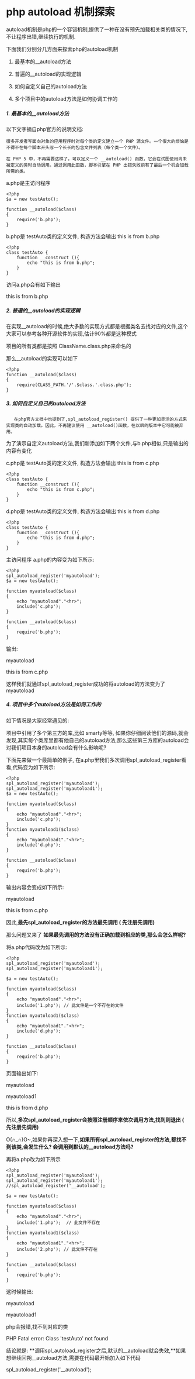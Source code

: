 # php autoload 机制探索


autoload机制是php的一个容错机制,提供了一种在没有预先加载相关类的情况下,不让程序出错,继续执行的机制.



下面我们分别分几方面来探索php的autoload机制


1. 最基本的__autoload方法

2. 普遍的__autoload的实现逻辑

3. 如何自定义自己的autoload方法

4. 多个项目中的autoload方法是如何协调工作的



##### 1. 最基本的__autoload方法


以下文字摘自php官方的说明文档:

	很多开发者写面向对象的应用程序时对每个类的定义建立一个 PHP 源文件。一个很大的烦恼是不得不在每个脚本开头写一个长长的包含文件列表（每个类一个文件）。

	在 PHP 5 中，不再需要这样了。可以定义一个 __autoload() 函数，它会在试图使用尚未被定义的类时自动调用。通过调用此函数，脚本引擎在 PHP 出错失败前有了最后一个机会加载所需的类。



a.php是主访问程序


```
<?php
$a = new testAuto();
     
function __autoload($class)
{
    require('b.php');
}
```


b.php是 testAuto类的定义文件, 构造方法会输出 this is from b.php

```
<?php
class testAuto {
    function __construct (){
        echo "this is from b.php";
    }
}
```



访问a.php会有如下输出



this is from b.php


##### 2. 普遍的__autoload的实现逻辑

在实现__autoload的时候,绝大多数的实现方式都是根据类名去找对应的文件,这个大家可以参考各种开源软件的实现,估计90%都是这种模式



项目的所有类都是按照   ClassName.class.php来命名的

那么__autoload的实现可以如下


```
<?php   
function __autoload($class)
{
    require(CLASS_PATH.'/'.$class.'.class.php');
}
```


##### 3. 如何自定义自己的autoload方法


       在php官方文档中也提到了,spl_autoload_register() 提供了一种更加灵活的方式来实现类的自动加载。因此，不再建议使用 __autoload()函数，在以后的版本中它可能被弃用。



为了演示自定义autoload方法,我们新添加如下两个文件,与b.php相似,只是输出的内容有变化




c.php是 testAuto类的定义文件, 构造方法会输出 this is from c.php


```
<?php
class testAuto {
    function __construct (){
        echo "this is from c.php";
    }
}
```



d.php是 testAuto类的定义文件, 构造方法会输出 this is from d.php


```
<?php
class testAuto {
    function __construct (){
        echo "this is from d.php";
    }
}
```



主访问程序 a.php的内容变为如下所示:

```
<?php
spl_autoload_register('myautoload');
$a = new testAuto();
   
function myautoload($class)
{
    echo "myautoload"."<hr>";
    include('c.php');
}
   
function __autoload($class)
{
    require('b.php');
}
```

输出:

myautoload

this is from c.php

这样我们就通过spl_autoload_register成功的将autoload的方法变为了 myautoload



##### 4. 项目中多个autoload方法是如何工作的
如下情况是大家经常遇见的:

项目中引用了多个第三方的库,比如 smarty等等, 如果你仔细阅读他们的源码,就会发现,其实每个类库里都有他自己的autoload方法,那么这些第三方库的autoload会对我们项目本身的autoload会有什么影响呢?



下面先来做一个最简单的例子, 在a.php里我们多次调用spl_autoload_register看看,代码变为如下所示:


```
<?php
spl_autoload_register('myautoload');
spl_autoload_register('myautoload1');
$a = new testAuto();
   
function myautoload($class)
{
    echo "myautoload"."<hr>";
    include('c.php');
}
function myautoload1($class)
{
    echo "myautoload1"."<hr>";
    include('d.php');
}
   
function __autoload($class)
{
    require('b.php');
}
```

输出内容会变成如下所示:

myautoload

this is from c.php



因此,**最先spl_autoload_register的方法最先调用 ( 先注册先调用)**



那么问题又来了 **如果最先调用的方法没有正确加载到相应的类,那么会怎么样呢?**



将a.php代码改为如下所示:

```
<?php
spl_autoload_register('myautoload');
spl_autoload_register('myautoload1');
   
$a = new testAuto();
   
function myautoload($class)
{
    echo "myautoload"."<hr>";
    include('1.php'); // 此文件是一个不存在的文件
}
function myautoload1($class)
{
    echo "myautoload1"."<hr>";
    include('d.php');
}
   
function __autoload($class)
{
    require('b.php');
}
```

页面输出如下:

myautoload

myautoload1

this is from d.php



所以,**多次spl_autoload_register会按照注册顺序来依次调用方法,找到则退出 ( 先注册先调用)**





O(∩_∩)O~,如果你再深入想一下,**如果所有spl_autoload_register的方法,都找不到该类,会发生什么?  会调用到默认的__autoload方法吗?**

再将a.php改为如下所示

```
<?php
spl_autoload_register('myautoload');
spl_autoload_register('myautoload1');
//spl_autoload_register('__autoload');
  
$a = new testAuto();
  
function myautoload($class)
{
    echo "myautoload"."<hr>";
    include('1.php');  // 此文件不存在
}
function myautoload1($class)
{
    echo "myautoload1"."<hr>";
    include('2.php'); // 此文件不存在
}
  
function __autoload($class)
{
    require('b.php');
}
```

这时候输出:

myautoload

myautoload1



php会报错,找不到对应的类



PHP Fatal error:  Class 'testAuto' not found



结论就是: **调用spl_autoload_register之后,默认的__autoload就会失效,**如果想继续回朔__autoload方法,需要在代码最开始加入如下代码

spl_autoload_register('__autoload');
